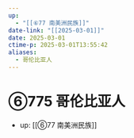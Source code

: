 ```yaml
---
up:
  - "[[⑥77 南美洲民族]]"
date-link: "[[2025-03-01]]"
date: 2025-03-01
ctime-p: 2025-03-01T13:55:42
aliases:
  - 哥伦比亚人
---
```


# ⑥775 哥伦比亚人

- up: [[⑥77 南美洲民族]]
